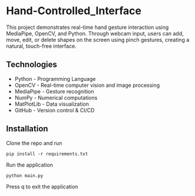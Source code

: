 # Hand-Controlled_Interface

This project demonstrates real-time hand gesture interaction using MediaPipe, OpenCV, and Python.
Through webcam input, users can add, move, edit, or delete shapes on the screen using pinch gestures, creating a natural, touch-free interface.

## Technologies

- Python - Programming Language
- OpenCV - Real-time computer vision and image processing
- MediaPipe - Gesture recognition
- NumPy - Numerical computations
- MatPlotLib - Data visualization
- GitHub - Version control & CI/CD

## Installation

Clone the repo and run 
```
pip install -r requirements.txt
```

Run the application

```
python main.py
```

Press q to exit the application
